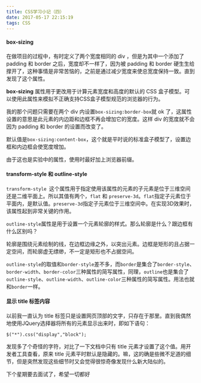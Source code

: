 ```yaml
---
title: CSS学习小记（四）
date: 2017-05-17 22:15:19
tags: CSS
---
```

#### box-sizing
在做项目的过程中，有时定义了两个宽度相同的 div ，但是为其中一个添加了 padding 和 border 之后，宽度却不一样了，因为被 padding 和 border 硬生生给撑开了，这种事情是非常苦恼的，之前是通过减少宽度来使总宽度保持一致。直到发现了这个属性。

**box-sizing** 属性用于更改用于计算元素宽度和高度的默认的 CSS 盒子模型。可以使用此属性来模拟不正确支持CSS盒子模型规范的浏览器的行为。

我的那个问题只需要在两个 div 内设置`box-sizing:border-box`就 ok 了，这属性设置的意思是此元素的内边距和边框不再会增加它的宽度。这样 div 的宽度就不会因为 padding 和 border 的设置而改变了。

默认值是`box-sizing:content-box`，这个就是平时说的标准盒子模型了，设置边框和内边框会使宽度增加。

由于这也是实验中的属性，使用时最好加上浏览器前缀。

#### transform-style 和 outline-style
`transform-style `这个属性用于指定使用该属性的元素的子元素是位于三维空间还是二维平面上。所以其值有两个，`flat` 和 `preserve-3d`。`flat`指定子元素位于平面内，是默认值。`preserve-3d`指定子元素位于三维空间中。在实现3D效果时，该属性起到非常关键的作用。

`outline-style`属性是用于设置一个元素轮廓的样式。那么轮廓是什么？跟边框有什么区别吗？

轮廓是围绕元素绘制的线，在边框边缘之外，以突出元素。边框是矩形的且占据一定空间，而轮廓虚无缥缈，不一定是矩形也不占据空间。

`outline-style`的取值和`border-style`差不多，而`border`是集合了`border-style`、`border-width`、`border-color`三种属性的简写属性，同理，`outline`也是集合了`outline-style`、`outline-width`、`outline-color`三种属性的简写属性。用法也就和`border`一样。

#### 显示 title 标签内容
以前我一直认为 title 标签只是设置网页顶部的文字，只存在于那里。直到我偶然地使用JQuery选择器将所有的元素显示出来时，即如下语句：
```
$("*").css("display","block");
```
发现多了个奇怪的字符，对比了一下文档中只有 title 元素才设置了这个值。用开发者工具查看，原来 title 元素平时默认是隐藏的。嘛，这的确是些微不足道的细节，但是突然发现这些细节时又会觉得很惊奇像发现什么新大陆似的。

下个星期要去面试了，希望一切都好

